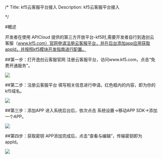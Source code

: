 /*
Title: kf5云客服平台接入
Description: kf5云客服平台接入

*/

#概述

开发者在使用 APICloud 提供的第三方开放平台-kf5时,需要开发者自行到逸创云客服（www.kf5.com）官网申请注册云客服平台，并在后台添加app应用获取appId，并按照kf5模块开发指南进行配置。

##第一步：打开逸创云客服官网
注册云客服平台，访问www.kf5.com，点击“免费开通服务”。

![](/img/kf5_guide/kf5_guide1.png)

##第二步：注册云客服平台
填写相关信息进行申请。红色框内的内容，即为你的kf5域名。

![](/img/kf5_guide/kf5_guide2.png)

##第三步：添加APP
进入系统后台后，依次点击 系统设置->移动APP SDK->添加一个APP。

![](/img/kf5_guide/kf5_guide3.png)

##第四步：获取密钥
APP添加完成后，点击“查看与编辑”，传输密钥即为appId。

![](/img/kf5_guide/kf5_guide4.png)